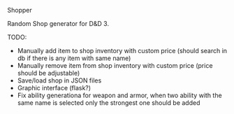 Shopper

Random Shop generator for D&D 3.

TODO:
* Manually add item to shop inventory with custom price (should search in db if there is any item with same name)
* Manually remove item from shop inventory with custom price (price should be adjustable)
* Save/load shop in JSON files
* Graphic interface (flask?)
* Fix ability generationa for weapon and armor, when two ability with the same name is selected only the strongest one should be added

